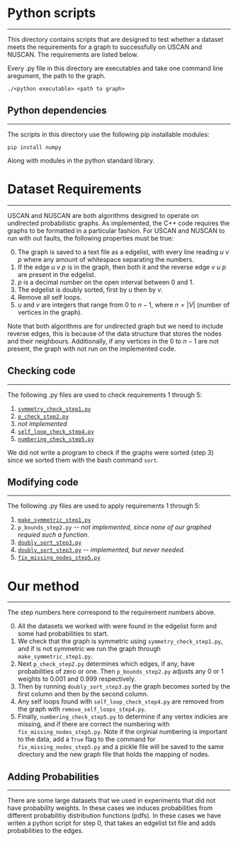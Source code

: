 # Python scripts
---------------

This directory contains scripts that are designed to test whether a dataset meets the requirements for a graph to successfully on USCAN and NUSCAN.
The requirements are listed below.

Every .py file in this directory are executables and take one command line aregument, the path to the graph.

`./<python executable> <path to graph>`

## Python dependencies
-----------------------
The scripts in this directory use the following pip installable modules:

`pip install numpy`

Along with modules in the python standard library.

# Dataset Requirements
-----------------------

USCAN and NUSCAN are both algorithms designed to operate on undirected probabilistic graphs. As implemented, the C++ code requires the graphs to be formatted in a particular fashion. For USCAN and NUSCAN to run with out faults, the following properties must be true:

0. The graph is saved to a text file as a edgelist, with every line reading $u$  $v$  $p$ where any amount of whitespace separating the numbers.
1. If the edge $u$  $v$  $p$ is in the graph, then both it and the reverse edge $v$  $u$  $p$ are present in the edgelist.
2. $p$ is a decimal number on the open interval between 0 and 1.
3. The edgelist is doubly sorted, first by $u$ then by $v$.
4. Remove all self loops.
5. $u$ and $v$ are integers that range from $0$ to $n-1$, where $n = |V|$ (number of vertices in the graph).


Note that both algorithms are for undirected graph but we need to include reverse edges, this is because of the data structure that stores the nodes and their neighbours. Additionally, if any vertices in the $0$ to $n-1$ are not present, the graph with not run on the implemented code.


## Checking code
-----------------

The following .py files are used to check requirements 1 through 5:

1. [`symmetry_check_step1.py`](https://github.com/JoetheManHowie/NUSCAN/blob/main/prep_graph/symmetry_check_step1.py)
2. [`p_check_step2.py`](https://github.com/JoetheManHowie/NUSCAN/blob/main/prep_graph/p_check_step2.py)
3.  _not implemented_
4. [`self_loop_check_step4.py`](https://github.com/JoetheManHowie/NUSCAN/blob/main/prep_graph/self_loop_check_step4.py)
5. [`numbering_check_step5.py`](https://github.com/JoetheManHowie/NUSCAN/blob/main/prep_graph/numbering_check_step5.py)

We did not write a program to check if the graphs were sorted (step 3) since we sorted them with the bash command `sort`.

## Modifying code
---------------

The following .py files are used to apply requirements 1 through 5:

1. [`make_symmetric_step1.py`](https://github.com/JoetheManHowie/NUSCAN/blob/main/prep_graph/make_symmetric_step1.py)
2. `p_bounds_step2.py` _-- not implemented, since none of our graphed requied such a function._
3. [`doubly_sort_step3.py`](https://github.com/JoetheManHowie/NUSCAN/blob/main/prep_graph/doubly_sort_step3.py)
4. [`doubly_sort_step3.py`](https://github.com/JoetheManHowie/NUSCAN/blob/main/prep_graph/remove_self_loops_step4.py) _-- implemented, but never needed._
5. [`fix_missing_nodes_step5.py`](https://github.com/JoetheManHowie/NUSCAN/blob/main/prep_graph/fix_missing_nodes_step5.py)

# Our method
---------------
The step numbers here correspond to the requirement numbers above.

0. All the datasets we worked with were found in the edgelist form and some had probabilities to start.
1. We check that the graph is symmetric using `symmetry_check_step1.py`, and if is not symmetric we run the graph through `make_symmetric_step1.py`.
2. Next `p_check_step2.py` determines which edges, if any, have probabilities of zero or one. Then `p_bounds_step2.py` adjusts any $0$ or $1$ weights to $0.001$ and $0.999$ respectively.
3. Then by running `doubly_sort_step3.py` the graph becomes sorted by the first column and then by the second column.
4. Any self loops found with `self_loop_check_step4.py` are removed from the graph with `remove_self_loops_step4.py`.
5. Finally, `numbering_check_step5.py` to determine if any vertex indicies are missing, and if there are correct the numbering with `fix_missing_nodes_step5.py`. Note if the orginial numbering is important to the data, add a `True` flag to the command for `fix_missing_nodes_step5.py` and a pickle file will be saved to the same directory and the new graph file that holds the mapping of nodes.



## Adding Probabilities
------------------------

There are some large datasets that we used in experiments that did not have probability weights. In these cases we induces probabilities from different probabilitiy distribution functions (pdfs). In these cases we have writen a python script for step 0, that takes an edgelist txt file and adds probabilities to the edges.  